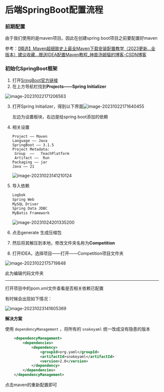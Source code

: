 # 后端SpringBoot配置流程

### 前期配置

由于我们使用的是maven项目。因此在创建spring boot项目之前要配置好maven

参考：[【精选】Maven超细致史上最全Maven下载安装配置教学（2023更新...全版本）建议收藏...赠送IDEA配置Maven教程_神兽汤姆猫的博客-CSDN博客](https://blog.csdn.net/MSDCP/article/details/127680844)

### 初始化SpringBoot框架

1. 打开[SringBoot官方链接](https://spring.io/)
2. 在上方导航栏找到**Projects——Spring Initializer**

![image-20231022171206563](C:\Users\Jaker\AppData\Roaming\Typora\typora-user-images\image-20231022171206563.png)

3. 打开Spring Initializer，得到以下界面![image-20231022171640455](C:\Users\Jaker\AppData\Roaming\Typora\typora-user-images\image-20231022171640455.png)

   左边为设置板块，右边是给spring boot添加的依赖

4. 相关设置

   ```mark
   Project —— Maven
   Language —— Java
   SpringBoot —— 3.1.5
   Project Metadata:
   	Group  —— 	TeachPlatform
   	Artifact ——  Run
   Packaging —— jar
   Java —— 21
   ```

   ![image-20231023141210124](C:\Users\Jaker\AppData\Roaming\Typora\typora-user-images\image-20231023141210124.png)

5. 导入依赖

   ```markdown
   Logbok
   Spring Web 
   MySQL Driver 
   Spring Data JDBC 
   MyBatis Framework 
   ```

   ![image-20231024201335200](C:\Users\Jaker\AppData\Roaming\Typora\typora-user-images\image-20231024201335200.png)

6. 点击generate 生成压缩包

7. 然后将其解压到本地，修改文件夹名称为**Competition**

8. 打开IDEA，选择项目——打开——Competition项目文件夹

![image-20231022175719848](C:\Users\Jaker\AppData\Roaming\Typora\typora-user-images\image-20231022175719848.png)

此为编辑代码文件夹

---

打开项目中的pom.xml文件查看是否相关依赖已配置

有时候会出现如下情况：

![image-20231023141605369](C:\Users\Jaker\AppData\Roaming\Typora\typora-user-images\image-20231023141605369.png)

**解决方案**

使用 `dependencyManagement` ，将所有的 `snakeyaml` 统一改成没有隐患的版本

```xml
    <dependencyManagement>
        <dependencies>
            <dependency>
                <groupId>org.yaml</groupId>
                <artifactId>snakeyaml</artifactId>
                <version>2.0</version>
            </dependency>
        </dependencies>
    </dependencyManagement>

```

点击maven的重新配置即可
